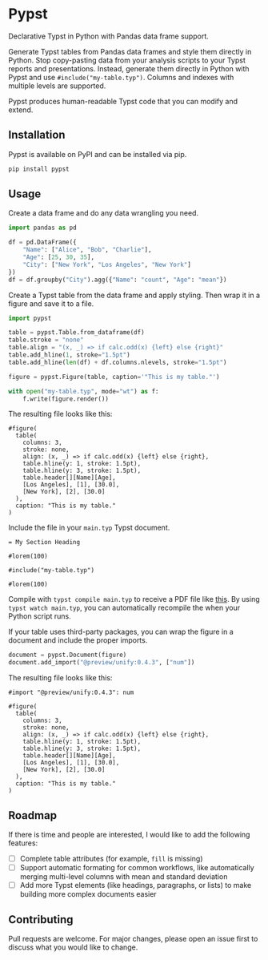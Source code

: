 # Pypst

Declarative Typst in Python with Pandas data frame support.

Generate Typst tables from Pandas data frames and style them directly in Python.
Stop copy-pasting data from your analysis scripts to your Typst reports and
presentations.
Instead, generate them directly in Python with Pypst and use `#include("my-table.typ")`.
Columns and indexes with multiple levels are supported.

Pypst produces human-readable Typst code that you can modify and extend.

## Installation

Pypst is available on PyPI and can be installed via pip.

```bash
pip install pypst
```

## Usage

Create a data frame and do any data wrangling you need.

```python
import pandas as pd

df = pd.DataFrame({
    "Name": ["Alice", "Bob", "Charlie"],
    "Age": [25, 30, 35],
    "City": ["New York", "Los Angeles", "New York"]
})
df = df.groupby("City").agg({"Name": "count", "Age": "mean"})
```

Create a Typst table from the data frame and apply styling.
Then wrap it in a figure and save it to a file.

```python
import pypst

table = pypst.Table.from_dataframe(df)
table.stroke = "none"
table.align = "(x, _) => if calc.odd(x) {left} else {right}"
table.add_hline(1, stroke="1.5pt")
table.add_hline(len(df) + df.columns.nlevels, stroke="1.5pt")

figure = pypst.Figure(table, caption='"This is my table."')

with open("my-table.typ", mode="wt") as f:
    f.write(figure.render())
```

The resulting file looks like this:

```typst
#figure(
  table(
    columns: 3,
    stroke: none,
    align: (x, _) => if calc.odd(x) {left} else {right},
    table.hline(y: 1, stroke: 1.5pt),
    table.hline(y: 3, stroke: 1.5pt),
    table.header[][Name][Age],
    [Los Angeles], [1], [30.0],
    [New York], [2], [30.0]
  ),
  caption: "This is my table."
)
```

Include the file in your `main.typ` Typst document.

```typst
= My Section Heading

#lorem(100)

#include("my-table.typ")

#lorem(100)
```

Compile with `typst compile main.typ` to receive a PDF file like [this]("main.pdf").
By using `typst watch main.typ`, you can automatically recompile the when your Python script runs.


If your table uses third-party packages, you can wrap the figure in a document and include the proper imports.

```python
document = pypst.Document(figure)
document.add_import("@preview/unify:0.4.3", ["num"])
```

The resulting file looks like this:

```typst
#import "@preview/unify:0.4.3": num

#figure(
  table(
    columns: 3,
    stroke: none,
    align: (x, _) => if calc.odd(x) {left} else {right},
    table.hline(y: 1, stroke: 1.5pt),
    table.hline(y: 3, stroke: 1.5pt),
    table.header[][Name][Age],
    [Los Angeles], [1], [30.0],
    [New York], [2], [30.0]
  ),
  caption: "This is my table."
)
```

## Roadmap

If there is time and people are interested, I would like to add the following features:

- [ ] Complete table attributes (for example, `fill` is missing)
- [ ] Support automatic formating for common workflows, like automatically merging multi-level columns with mean and standard deviation
- [ ] Add more Typst elements (like headings, paragraphs, or lists) to make building more complex documents easier

## Contributing

Pull requests are welcome. For major changes, please open an issue first to discuss what you would like to change.
